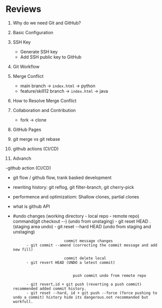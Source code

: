 # Reviews

1. Why do we need Git and GitHub?

2. Basic Configuration

3. SSH Key
   - Generate SSH key
   - Add SSH public key to GitHub

4. Git Workflow

5. Merge Conflict  
    - main branch → `index.html` → python  
     - feature/skill12 branch → `index.html` → java

6. How to Resolve Merge Conflict

7. Collaboration and Contribution  
   - fork → clone

8. GitHub Pages

9. git merge vs git rebase

10. github actions (CI/CD)
 
12. Advanch 

 -github action (CI/CD)
 - git flow / github flow, trank basked development
 - rewriting history: git reflog, git filter-branch, git cherry-pick
 - performence and optimizatiom: Shallow clones, partial clones
 - what is github API


 -    #undo changes (working directory - local repo - remote repo)      
         command(git checkout --<fileName>)    (undo from unstaging)
                - git reset HEAD . (staging area undo)
                - git reset --hard HEAD (undo from staging and unstaging)

                                 commit message changes
                - git commit --amend (correcting the commit message and add new fill)

                                 commit delete local
                - git revert HEAD (UNDO a letest commit)


                                     push commit undo from remote repo

                - git revert,id + git push (reverting a push commit) recommended added commit history.
                - git reset --hard, id + git push --force (force pushing to undo a commit) history hide its dangerous.not recommanded but workfull.


